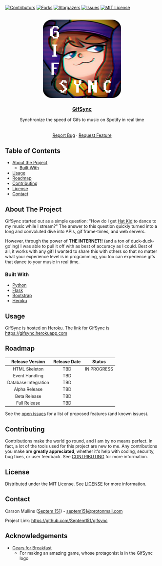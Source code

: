 [![Contributors][contributors-shield]][contributors-url]
[![Forks][forks-shield]][forks-url]
[![Stargazers][stars-shield]][stars-url]
[![Issues][issues-shield]][issues-url]
[![MIT License][license-shield]][license-url]


<!-- PROJECT LOGO -->
<br />
<div align="center">
  <a href="https://github.com/Septem151/gifsync">
    <img src="gifsync/static/images/logo.png" alt="GifSync Logo" width="256" height="256">
  </a>

  <h3 align="center"><a href="https://gifsync.herokuapp.com">GifSync</a></h3>

  <p align="center">
    Synchronize the speed of Gifs to music on Spotify in real time
    <br />
    <br />
    <br />
    <a href="https://github.com/Septem151/gifsync/issues">Report Bug</a>
    ·
    <a href="https://github.com/Septem151/gifsync/issues">Request Feature</a>
  </p>
</div>



<!-- TABLE OF CONTENTS -->
## Table of Contents

* [About the Project](#about-the-project)
  * [Built With](#built-with)
* [Usage](#usage)
* [Roadmap](#roadmap)
* [Contributing](#contributing)
* [License](#license)
* [Contact](#contact)



<!-- ABOUT THE PROJECT -->
## About The Project
<!-- EXCLUDE PROJECT SCREENSHOT
[![GifSync Screen Shot][project-screenshot]](https://example.com)
-->
GifSync started out as a simple question: "How do I get [Hat Kid][hatintime-url] to dance to my music while I stream?" The answer to this question quickly turned into a long and convoluted dive into APIs, gif frame-times, and web servers.

However, through the power of **THE INTERNET!!** (and a ton of duck-duck-go'ing) I was able to pull it off with as best of accuracy as I could. Best of all, it works with any gif! I wanted to share this with others so that no matter what your experience level is in programming, you too can experience gifs that dance to your music in real time.


### Built With

* [Python][python-url]
* [Flask][flask-url]
* [Bootstrap][bootstrap-url]
* [Heroku][heroku-url]

<!-- USAGE EXAMPLES -->
## Usage
GifSync is hosted on [Heroku][heroku-url]. The link for GifSync is https://gifsync.herokuapp.com


<!-- ROADMAP -->
## Roadmap
| Release Version | Release Date | Status |
| :-------------: | :----------: | :-------: |
| HTML Skeleton | TBD | IN PROGRESS |
| Event Handling | TBD | |
| Database Integration | TBD | |
| Alpha Release | TBD | |
| Beta Release | TBD | |
| Full Release | TBD | |

See the [open issues][issues-url] for a list of proposed features (and known issues).

<!-- CONTRIBUTING -->
## Contributing
Contributions make the world go round, and I am by no means perfect. In fact, a lot of the tools used for this project are new to me. Any contributions you make are **greatly appreciated**, whether it's help with coding, security, bug fixes, or user feedback. See [CONTRIBUTING](CONTRIBUTING.md) for more information.

<!-- LICENSE -->
## License

Distributed under the MIT License. See [LICENSE](LICENSE.txt) for more information.

<!-- CONTACT -->
## Contact

Carson Mullins ([Septem 151][keybase-url]) - [septem151@protonmail.com][email-mailto]

Project Link: https://github.com/Septem151/gifsync


<!-- ACKNOWLEDGEMENTS -->
## Acknowledgements

* [Gears for Breakfast][gfb-url]
  * For making an amazing game, whose protagonist is in the GifSync logo


<!-- MARKDOWN LINKS & IMAGES -->
<!-- https://www.markdownguide.org/basic-syntax/#reference-style-links -->
[contributors-shield]: https://img.shields.io/github/contributors/Septem151/gifsync.svg?style=flat-square
[contributors-url]: https://github.com/Septem151/gifsync/graphs/contributors
[forks-shield]: https://img.shields.io/github/forks/Septem151/gifsync.svg?style=flat-square
[forks-url]: https://github.com/Septem151/gifsync/network/members
[stars-shield]: https://img.shields.io/github/stars/Septem151/gifsync.svg?style=flat-square
[stars-url]: https://github.com/Septem151/gifsync/stargazers
[issues-shield]: https://img.shields.io/github/issues/Septem151/gifsync.svg?style=flat-square
[issues-url]: https://github.com/Septem151/gifsync/issues
[license-shield]: https://img.shields.io/github/license/septem151/gifsync.svg?style=flat-square
[license-url]: https://github.com/Septem151/gifsync/blob/master/LICENSE.txt
[project-screenshot]: gifsync/static/images/screenshot.png
[hatintime-url]: https://gearsforbreakfast.com/games/a-hat-in-time/
[gfb-url]: https://gearsforbreakfast.com
[python-url]: https://www.python.org/
[flask-url]: https://pypi.org/project/Flask/
[heroku-url]: https://heroku.com
[bootstrap-url]: https://getbootstrap.com
[squash-url]: https://stackoverflow.com/questions/5189560/squash-my-last-x-commits-together-using-git
[keybase-url]: https://keybase.io/septem151
[email-mailto]: mailto:septem151@protonmail.com
[spotifydev-url]: https://developer.spotify.com/dashboard/login